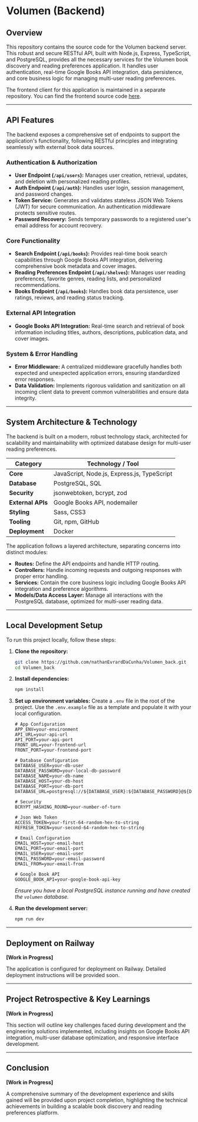 # Volumen (Backend)

## Overview

This repository contains the source code for the Volumen backend server. This robust and secure RESTful API, built with Node.js, Express, TypeScript, and PostgreSQL, provides all the necessary services for the Volumen book discovery and reading preferences application. It handles user authentication, real-time Google Books API integration, data persistence, and core business logic for managing multi-user reading preferences.

The frontend client for this application is maintained in a separate repository. You can find the frontend source code [here](https://github.com/nathanEvrardDaCunha/Volumen_front).

---

## API Features

The backend exposes a comprehensive set of endpoints to support the application's functionality, following RESTful principles and integrating seamlessly with external book data sources.

### **Authentication & Authorization**

-   **User Endpoint (`/api/users`):** Manages user creation, retrieval, updates, and deletion with personalized reading profiles.
-   **Auth Endpoint (`/api/auth`):** Handles user login, session management, and password changes.
-   **Token Service:** Generates and validates stateless JSON Web Tokens (JWT) for secure communication. An authentication middleware protects sensitive routes.
-   **Password Recovery:** Sends temporary passwords to a registered user's email address for account recovery.

### **Core Functionality**

-   **Search Endpoint (`/api/books`):** Provides real-time book search capabilities through Google Books API integration, delivering comprehensive book metadata and cover images.
-   **Reading Preferences Endpoint (`/api/shelves`):** Manages user reading preferences, favorite genres, reading lists, and personalized recommendations.
-   **Books Endpoint (`/api/books`):** Handles book data persistence, user ratings, reviews, and reading status tracking.

### **External API Integration**

-   **Google Books API Integration:** Real-time search and retrieval of book information including titles, authors, descriptions, publication data, and cover images.

### **System & Error Handling**

-   **Error Middleware:** A centralized middleware gracefully handles both expected and unexpected application errors, ensuring standardized error responses.
-   **Data Validation:** Implements rigorous validation and sanitization on all incoming client data to prevent common vulnerabilities and ensure data integrity.

---

## System Architecture & Technology

The backend is built on a modern, robust technology stack, architected for scalability and maintainability with optimized database design for multi-user reading preferences.

| Category       | Technology / Tool                           |
| -------------- | ------------------------------------------- |
| **Core**       | JavaScript, Node.js, Express.js, TypeScript |
| **Database**   | PostgreSQL, SQL                            |
| **Security**   | jsonwebtoken, bcrypt, zod                       |
| **External APIs** | Google Books API, nodemailer                         |
| **Styling**    | Sass, CSS3                                 |
| **Tooling**    | Git, npm, GitHub                          |
| **Deployment** | Docker                                     |

The application follows a layered architecture, separating concerns into distinct modules:

-   **Routes:** Define the API endpoints and handle HTTP routing.
-   **Controllers:** Handle incoming requests and outgoing responses with proper error handling.
-   **Services:** Contain the core business logic including Google Books API integration and preference algorithms.
-   **Models/Data Access Layer:** Manage all interactions with the PostgreSQL database, optimized for multi-user reading data.

---

## Local Development Setup

To run this project locally, follow these steps:

1.  **Clone the repository:**

    ```bash
    git clone https://github.com/nathanEvrardDaCunha/Volumen_back.git
    cd Volumen_back
    ```

2.  **Install dependencies:**

    ```bash
    npm install
    ```

3.  **Set up environment variables:**
    Create a `.env` file in the root of the project. Use the `.env.example` file as a template and populate it with your local configuration.

    ```env
    # App Configuration
    APP_ENV=your-environment
    API_URL=your-api-url
    API_PORT=your-api-port
    FRONT_URL=your-frontend-url
    FRONT_PORT=your-frontend-port

    # Database Configuration
    DATABASE_USER=your-db-user
    DATABASE_PASSWORD=your-local-db-password
    DATABASE_NAME=your-db-name
    DATABASE_HOST=your-db-host
    DATABASE_PORT=your-db-port
    DATABASE_URL=postgresql://${DATABASE_USER}:${DATABASE_PASSWORD}@${DATABASE_HOST}:${DATABASE_PORT}/${DATABASE_NAME}

    # Security
    BCRYPT_HASHING_ROUND=your-number-of-turn

    # Json Web Token
    ACCESS_TOKEN=your-first-64-random-hex-to-string
    REFRESH_TOKEN=your-second-64-random-hex-to-string

    # Email Configuration
    EMAIL_HOST=your-email-host
    EMAIL_PORT=your-email-port
    EMAIL_USER=your-email-user
    EMAIL_PASSWORD=your-email-password
    EMAIL_FROM=your-email-from

    # Google Book API
    GOOGLE_BOOK_API=your-google-book-api-key
    ```

    _Ensure you have a local PostgreSQL instance running and have created the `volumen` database._

4.  **Run the development server:**
    ```bash
    npm run dev
    ```

---

## Deployment on Railway

**[Work in Progress]**

The application is configured for deployment on Railway. Detailed deployment instructions will be provided soon.

---

## Project Retrospective & Key Learnings

**[Work in Progress]**

This section will outline key challenges faced during development and the engineering solutions implemented, including insights on Google Books API integration, multi-user database optimization, and responsive interface development.

---

## Conclusion

**[Work in Progress]**

A comprehensive summary of the development experience and skills gained will be provided upon project completion, highlighting the technical achievements in building a scalable book discovery and reading preferences platform.